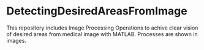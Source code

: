 # DetectingDesiredAreasFromImage
This repository includes Image Processing Operations to achive clear vision of desired areas from medical image with MATLAB. Processes are shown in images.
